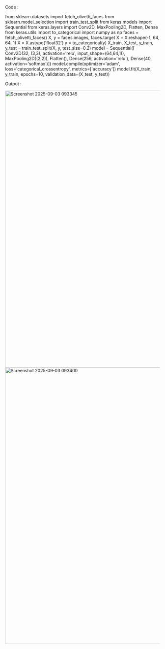 Code :

from sklearn.datasets import fetch_olivetti_faces
from sklearn.model_selection import train_test_split
from keras.models import Sequential
from keras.layers import Conv2D, MaxPooling2D, Flatten, Dense
from keras.utils import to_categorical
import numpy as np
faces = fetch_olivetti_faces()
X, y = faces.images, faces.target
X = X.reshape(-1, 64, 64, 1)
X = X.astype('float32')
y = to_categorical(y)
X_train, X_test, y_train, y_test = train_test_split(X, y, test_size=0.2)
model = Sequential([
Conv2D(32, (3,3), activation='relu', input_shape=(64,64,1)),
MaxPooling2D((2,2)),
Flatten(),
Dense(256, activation='relu'),
Dense(40, activation='softmax')])
model.compile(optimizer='adam', loss='categorical_crossentropy',
metrics=['accuracy'])
model.fit(X_train, y_train, epochs=10, validation_data=(X_test, y_test))

Output :

<img width="1599" height="899" alt="Screenshot 2025-09-03 093345" src="https://github.com/user-attachments/assets/351b3747-29bd-40d7-a775-5b202cc9933d" />
<img width="1599" height="899" alt="Screenshot 2025-09-03 093400" src="https://github.com/user-attachments/assets/8ba3bbdf-5239-43b0-89ba-8a9cacca801a" />

